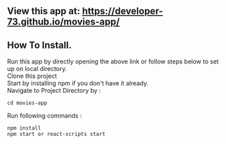 ## View this app at: https://developer-73.github.io/movies-app/

## How To Install.

Run this app by directly opening the above link or follow steps below to set up on local directory.<br>
Clone this project<br>
Start by installing npm if you don't have it already.<br>
Navigate to Project Directory by :<br>
```
cd movies-app
```
Run following commands : <br>
```
npm install 
npm start or react-scripts start
```
